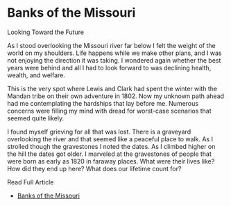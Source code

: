 # Banks of the Missouri

Looking Toward the Future

As I stood overlooking the Missouri river far below I felt the weight of the world on my shoulders. Life happens while we make other plans, and I was not enjoying the direction it was taking. I wondered again whether the best years were behind and all I had to look forward to was declining health, wealth, and welfare.

This is the very spot where Lewis and Clark had spent the winter with the Mandan tribe on their own adventure in 1802. Now my unknown path ahead had me contemplating the hardships that lay before me. Numerous concerns were filling my mind with dread for worst-case scenarios that seemed quite likely.

I found myself grieving for all that was lost. There is a graveyard overlooking
the river and that seemed like a peaceful place to walk. As I strolled though
the gravestones I noted the dates. As I climbed higher on the hill the dates got
older. I marveled at the gravestones of people that were born as early as 1820
in faraway places. What were their lives like? How did they end up here? What
does our lifetime count for?


Read Full Article

* [Banks of the Missouri](https://seamansguide.com/book/journey/Missouri.md)


